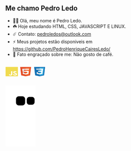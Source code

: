 ## Me chamo Pedro Ledo

- 🐱‍👤 Olá, meu nome é Pedro Ledo.
- ☘️ Hoje estudando HTML, CSS, JAVASCRIPT E LINUX.
- ☄️ Contato: pedroledos@outlook.com
- ⚡ Meus projetos estão disponiveis em https://github.com/PedroHenriqueCairesLedo/
- 🌊 Fato engraçado sobre me: Não gosto de café.




<div style="display: inline_block"><br>
  <img align="center" alt="Rafa-Js" height="30" width="40" src="https://raw.githubusercontent.com/devicons/devicon/master/icons/javascript/javascript-plain.svg">
  <img align="center" alt="Rafa-HTML" height="30" width="40" src="https://raw.githubusercontent.com/devicons/devicon/master/icons/html5/html5-original.svg">
  <img align="center" alt="Rafa-CSS" height="30" width="40" src="https://raw.githubusercontent.com/devicons/devicon/master/icons/css3/css3-original.svg">

  
</div>
  
  ##
 

 
  ![Snake animation](https://github.com/rafaballerini/rafaballerini/blob/output/github-contribution-grid-snake.svg)
 
</div>
